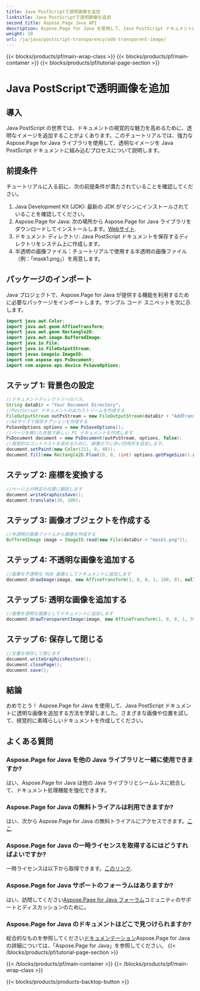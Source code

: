 ```yaml
---
title: Java PostScriptで透明画像を追加
linktitle: Java PostScriptで透明画像を追加
second_title: Aspose.Page Java API
description: Aspose.Page for Java を使用して、Java PostScript ドキュメント内の透明なイメージをシームレスに統合する方法を調べてください。ドキュメントの視覚化を簡単に強化します。
weight: 10
url: /ja/java/postscript-transparency/add-transparent-image/
---
```


{{< blocks/products/pf/main-wrap-class >}}
{{< blocks/products/pf/main-container >}}
{{< blocks/products/pf/tutorial-page-section >}}

# Java PostScriptで透明画像を追加

## 導入
Java PostScript の世界では、ドキュメントの視覚的な魅力を高めるために、透明なイメージを追加することがよくあります。このチュートリアルでは、強力な Aspose.Page for Java ライブラリを使用して、透明なイメージを Java PostScript ドキュメントに組み込むプロセスについて説明します。
## 前提条件
チュートリアルに入る前に、次の前提条件が満たされていることを確認してください。
1. Java Development Kit (JDK): 最新の JDK がマシンにインストールされていることを確認してください。
2.  Aspose.Page for Java: 次の場所から Aspose.Page for Java ライブラリをダウンロードしてインストールします。[Webサイト](https://releases.aspose.com/page/java/).
3. ドキュメント ディレクトリ: Java PostScript ドキュメントを保存するディレクトリをシステム上に作成します。
4. 半透明の画像ファイル：チュートリアルで使用する半透明の画像ファイル（例：「mask1.png」）を用意します。
## パッケージのインポート
Java プロジェクトで、Aspose.Page for Java が提供する機能を利用するために必要なパッケージをインポートします。サンプル コード スニペットを次に示します。
```java
import java.awt.Color;
import java.awt.geom.AffineTransform;
import java.awt.geom.Rectangle2D;
import java.awt.image.BufferedImage;
import java.io.File;
import java.io.FileOutputStream;
import javax.imageio.ImageIO;
import com.aspose.eps.PsDocument;
import com.aspose.eps.device.PsSaveOptions;
```
## ステップ 1: 背景色の設定
```java
//ドキュメントディレクトリへのパス。
String dataDir = "Your Document Directory";
//PostScript ドキュメントの出力ストリームを作成する
FileOutputStream outPsStream = new FileOutputStream(dataDir + "AddTransparentImage_outPS.ps");
//A4サイズで保存オプションを作成する
PsSaveOptions options = new PsSaveOptions();
//ページを開いた状態で新しい PS ドキュメントを作成します
PsDocument document = new PsDocument(outPsStream, options, false);
//視覚的なコントラストを高めるために、画像の下に赤い四角形を追加します。
document.setPaint(new Color(211, 8, 48));
document.fill(new Rectangle2D.Float(0, 0, (int) options.getPageSize().getWidth(), 300));
```
## ステップ 2: 座標を変換する
```java
//ページ上の特定の位置に翻訳します
document.writeGraphicsSave();
document.translate(20, 100);
```
## ステップ 3: 画像オブジェクトを作成する
```java
//半透明の画像ファイルから画像を作成する
BufferedImage image = ImageIO.read(new File(dataDir + "mask1.png"));
```
## ステップ 4: 不透明な画像を追加する
```java
//画像を不透明な RGB 画像としてドキュメントに追加します
document.drawImage(image, new AffineTransform(1, 0, 0, 1, 100, 0), null);
```
## ステップ 5: 透明な画像を追加する
```java
//画像を透明な画像としてドキュメントに追加します
document.drawTransparentImage(image, new AffineTransform(1, 0, 0, 1, 350, 0), 255);
```
## ステップ 6: 保存して閉じる
```java
//文書を保存して閉じます
document.writeGraphicsRestore();
document.closePage();
document.save();
```
## 結論
おめでとう！ Aspose.Page for Java を使用して、Java PostScript ドキュメントに透明な画像を追加する方法を学習しました。さまざまな画像や位置を試して、視覚的に素晴らしいドキュメントを作成してください。
## よくある質問
### Aspose.Page for Java を他の Java ライブラリと一緒に使用できますか?
はい、Aspose.Page for Java は他の Java ライブラリとシームレスに統合して、ドキュメント処理機能を強化できます。
### Aspose.Page for Java の無料トライアルは利用できますか?
はい、次から Aspose.Page for Java の無料トライアルにアクセスできます。[ここ](https://releases.aspose.com/).
### Aspose.Page for Java の一時ライセンスを取得するにはどうすればよいですか?
一時ライセンスは以下から取得できます。[このリンク](https://purchase.aspose.com/temporary-license/).
### Aspose.Page for Java サポートのフォーラムはありますか?
はい、訪問してください[Aspose.Page for Java フォーラム](https://forum.aspose.com/c/page/39)コミュニティのサポートとディスカッションのために。
### Aspose.Page for Java のドキュメントはどこで見つけられますか?
総合的なものを参照してください[ドキュメンテーション](https://reference.aspose.com/page/java/)Aspose.Page for Java の詳細については、「Aspose.Page for Java」を参照してください。
{{< /blocks/products/pf/tutorial-page-section >}}

{{< /blocks/products/pf/main-container >}}
{{< /blocks/products/pf/main-wrap-class >}}

{{< blocks/products/products-backtop-button >}}
